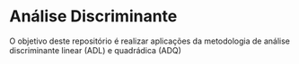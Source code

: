# Análise Discriminante

O objetivo deste repositório é realizar aplicações da metodologia de análise discriminante linear (ADL) e quadrádica (ADQ)
